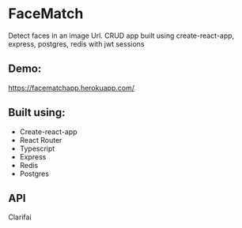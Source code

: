 # FaceMatch

Detect faces in an image Url. CRUD app built using create-react-app, express, postgres, redis with jwt sessions

## Demo: 

https://facematchapp.herokuapp.com/

## Built using:

 * Create-react-app
 * React Router
 * Typescript
 * Express
 * Redis
 * Postgres

## API

Clarifai 
